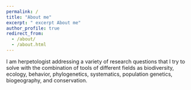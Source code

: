 ```yaml
---
permalink: /
title: "About me"
excerpt: " excerpt About me"
author_profile: true
redirect_from: 
  - /about/
  - /about.html
---
```


I am herpetologist addressing a variety of research questions that I try to solve with the combination of tools of different fields as biodiversity, ecology, behavior, phylogenetics, systematics, population genetics, biogeography, and conservation.
